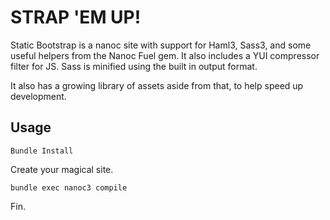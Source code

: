 STRAP 'EM UP!
=============================

Static Bootstrap is a nanoc site with support for Haml3, Sass3, and some useful helpers from the Nanoc Fuel gem.  It also includes a YUI compressor filter for JS.  Sass is minified using the built in output format.

It also has a growing library of assets aside from that, to help speed up development.

Usage
------------

    Bundle Install

Create your magical site.

    bundle exec nanoc3 compile

Fin.